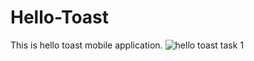 # Hello-Toast
This is hello toast  mobile application.
![hello toast task 1](https://user-images.githubusercontent.com/53834888/145591198-38e2915d-0578-42c4-b4fb-8c0da8a8d424.gif)
